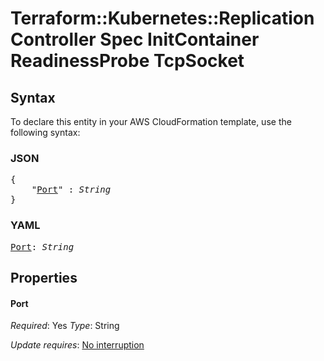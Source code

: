 # Terraform::Kubernetes::ReplicationController Spec InitContainer ReadinessProbe TcpSocket

## Syntax

To declare this entity in your AWS CloudFormation template, use the following syntax:

### JSON

<pre>
{
    "<a href="#port" title="Port">Port</a>" : <i>String</i>
}
</pre>

### YAML

<pre>
<a href="#port" title="Port">Port</a>: <i>String</i>
</pre>

## Properties

#### Port

_Required_: Yes
_Type_: String

_Update requires_: [No interruption](https://docs.aws.amazon.com/AWSCloudFormation/latest/UserGuide/using-cfn-updating-stacks-update-behaviors.html#update-no-interrupt)

